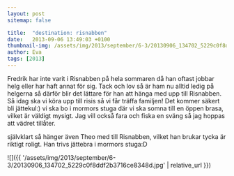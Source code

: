 ```yaml
---
layout: post
sitemap: false

title:  "destination: risnabben"
date:   2013-09-06 13:49:03 +0100
thumbnail-img: /assets/img/2013/september/6-3/20130906_134702_5229c0f8ddf2b3716ce8348d.jpg
author: Eva
tags: [2013]
---
```


Fredrik har inte varit i Risnabben på hela sommaren då han oftast jobbar helg eller har haft annat för sig. Tack och lov så är ham nu alltid ledig på helgerna så därför blir det lättare för han att hänga med upp till Risnabben.  Så idag ska vi köra upp till risis så vi får träffa familjen! Det kommer säkert bli jättekul:) vi ska bo i mormors stuga där vi ska somna till en öppen brasa, vilket är väldigt mysigt. Jag vill också fara och fiska en sväng så jag hoppas att vädret tillåter. 

självklart så hänger även Theo med till Risnabben,  vilket han brukar tycka är riktigt roligt. Han trivs jättebra i mormors stuga:D

![]({{ '/assets/img/2013/september/6-3/20130906_134702_5229c0f8ddf2b3716ce8348d.jpg'  | relative_url }})

